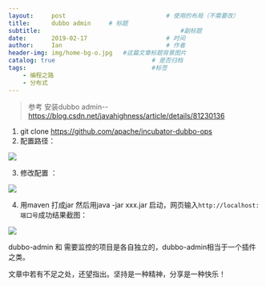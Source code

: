 ```yaml
---
layout:     post             				# 使用的布局（不需要改）
title:      dubbo admin     # 标题 
subtitle:    					  				#副标题
date:       2019-02-17  					# 时间
author:     Ian                  			# 作者
header-img: img/home-bg-o.jpg	#这篇文章标题背景图片
catalog: true                        	# 是否归档
tags:                              		#标签
    - 编程之路
    - 分布式
---
```


> 参考 安装dubbo admin-- https://blog.csdn.net/javahighness/article/details/81230136


1. git clone https://github.com/apache/incubator-dubbo-ops
2. 配置路径：

![](http://uniquezhangqi.oss-cn-shenzhen.aliyuncs.com/blog/2019-02-17-dubbo-admin%E9%85%8D%E7%BD%AE%E8%B7%AF%E5%BE%84.png)

3. 修改配置 ：

![](http://uniquezhangqi.oss-cn-shenzhen.aliyuncs.com/blog/2019-02-17-Dubbo%20Admin%E9%85%8D%E7%BD%AE%E8%AF%B4%E6%98%8E.png)

4. 用maven 打成jar 然后用java -jar xxx.jar 启动，网页输入`http://localhost:端口号`成功结果截图：

![](http://uniquezhangqi.oss-cn-shenzhen.aliyuncs.com/blog/2019-02-20-new--dubbo-admin-UI.png)

dubbo-admin 和 需要监控的项目是各自独立的，dubbo-admin相当于一个插件之类。




文章中若有不足之处，还望指出。坚持是一种精神，分享是一种快乐！





